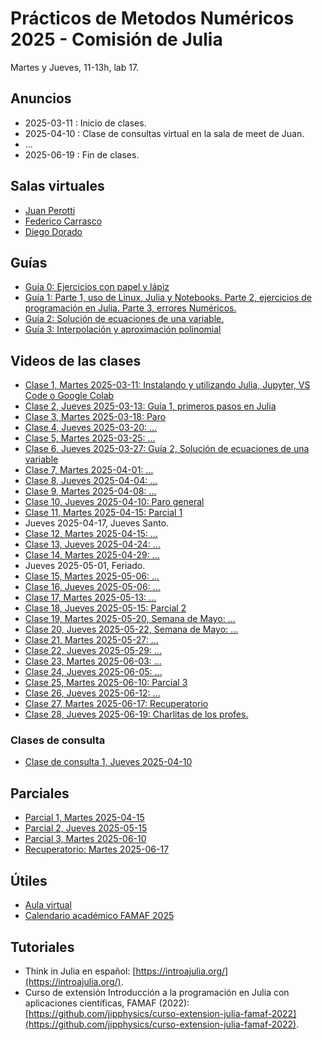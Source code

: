# Prácticos de Metodos Numéricos 2025 - Comisión de Julia

Martes y Jueves, 11-13h, lab 17.

## Anuncios

* 2025-03-11 : Inicio de clases.
* 2025-04-10 : Clase de consultas virtual en la sala de meet de Juan.
* ...
* 2025-06-19 : Fin de clases.

## Salas virtuales

* [Juan Perotti](https://meet.google.com/tjp-uypo-zbi)
* [Federico Carrasco](https://meet.google.com/oye-rgjt-kjc)
* [Diego Dorado](https://meet.google.com/dhh-coip-qyn)

## Guías

* [Guía 0: Ejercicios con papel y lápiz](https://github.com/jipphysics/metodos-numericos-2025/blob/main/guias/guia0_2025.pdf)
* [Guía 1: Parte 1, uso de Linux, Julia y Notebooks. Parte 2, ejercicios de programación en Julia. Parte 3, errores Numéricos.](https://github.com/jipphysics/metodos-numericos-2025/blob/main/guias/guia-1-2025.ipynb)
* [Guía 2: Solución de ecuaciones de una variable.](https://github.com/jipphysics/metodos-numericos-2025/blob/main/guias/guia-2-2025.ipynb)
* [Guía 3: Interpolación y aproximación polinomial](https://github.com/jipphysics/metodos-numericos-2025/blob/main/guias/guia-3-2025.ipynb)

## Videos de las clases

* [Clase 1,  Martes 2025-03-11: Instalando y utilizando Julia, Jupyter, VS Code o Google Colab](TODO)
* [Clase 2,  Jueves 2025-03-13: Guía 1, primeros pasos en Julia](TODO)
* [Clase 3,  Martes 2025-03-18: Paro](TODO)
* [Clase 4,  Jueves 2025-03-20: ...](TODO)
* [Clase 5,  Martes 2025-03-25: ...](TODO)
* [Clase 6,  Jueves 2025-03-27: Guía 2, Solución de ecuaciones de una variable](TODO)
* [Clase 7,  Martes 2025-04-01: ...](TODO)
* [Clase 8,  Jueves 2025-04-04: ...](TODO)
* [Clase 9,  Martes 2025-04-08: ...](TODO)
* [Clase 10, Jueves 2025-04-10: Paro general](TODO)
* [Clase 11, Martes 2025-04-15: Parcial 1](TODO)
* Jueves 2025-04-17, Jueves Santo.
* [Clase 12, Martes 2025-04-15: ...](TODO)
* [Clase 13, Jueves 2025-04-24: ...](TODO)
* [Clase 14, Martes 2025-04-29: ...](TODO)
* Jueves 2025-05-01, Feriado.
* [Clase 15, Martes 2025-05-06: ...](TODO)
* [Clase 16, Jueves 2025-05-06: ...](TODO)
* [Clase 17, Martes 2025-05-13: ...](TODO)
* [Clase 18, Jueves 2025-05-15: Parcial 2](TODO)
* [Clase 19, Martes 2025-05-20, Semana de Mayo: ...](TODO)
* [Clase 20, Jueves 2025-05-22, Semana de Mayo: ...](TODO)
* [Clase 21, Martes 2025-05-27: ...](TODO)
* [Clase 22, Jueves 2025-05-29: ...](TODO)
* [Clase 23, Martes 2025-06-03: ...](TODO)
* [Clase 24, Jueves 2025-06-05: ...](TODO)
* [Clase 25, Martes 2025-06-10: Parcial 3](TODO)
* [Clase 26, Jueves 2025-06-12: ...](TODO)
* [Clase 27, Martes 2025-06-17: Recuperatorio](TODO)
* [Clase 28, Jueves 2025-06-19: Charlitas de los profes.](TODO)

### Clases de consulta

* [Clase de consulta 1, Jueves 2025-04-10](https://drive.google.com/file/d/1itRTWJ9jQYsal_TvJAQcgQf0KXS6Acbc/view?usp=drive_link)

## Parciales

* [Parcial 1, Martes 2025-04-15](https://github.com/jipphysics/metodos-numericos-2025/blob/main/parcial-1-2025.ipynb)
* [Parcial 2, Jueves 2025-05-15](TODO)
* [Parcial 3, Martes 2025-06-10](TODO)
* [Recuperatorio: Martes 2025-06-17](TODO)

## Útiles

* [Aula virtual](https://famaf.aulavirtual.unc.edu.ar/course/view.php?id=482)
* [Calendario académico FAMAF 2025](https://www.famaf.unc.edu.ar/documents/5131/RHCD-2024-507-E-UNC-DEC_FAMAF_-_Anexo_Calendario_Academico_2025.pdf)

## Tutoriales

* Think in Julia en español: [https://introajulia.org/](https://introajulia.org/).
* Curso de extensión Introducción a la programación en Julia con aplicaciones científicas, FAMAF (2022): [https://github.com/jipphysics/curso-extension-julia-famaf-2022](https://github.com/jipphysics/curso-extension-julia-famaf-2022).

